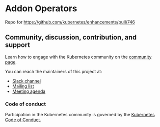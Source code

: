 # Addon Operators

Repo for https://github.com/kubernetes/enhancements/pull/746

## Community, discussion, contribution, and support

Learn how to engage with the Kubernetes community on the [community page](http://kubernetes.io/community/).

You can reach the maintainers of this project at:

- [Slack channel](https://kubernetes.slack.com/messages/cluster-addons)
- [Mailing list](https://groups.google.com/forum/#!forum/kubernetes-sig-cluster-lifecycle)
- [Meeting agenda](https://docs.google.com/document/d/10_tl_SXcFGb-2109QpcFVrdrfnVEuQ05MBrXtasB0vk/edit#)

### Code of conduct

Participation in the Kubernetes community is governed by the [Kubernetes Code of Conduct](code-of-conduct.md).
